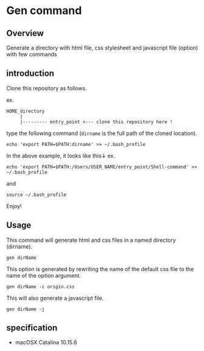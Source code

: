# Gen command

## Overview
Generate a directory with html file, css stylesheet and javascript file (option) with few commands

## introduction
Clone this repository as follows.

ex.

```
HOME_directory
     |
     |--------- entry_point <--- clone this repository here !
```

type the following command (``dirname`` is the full path of the cloned location).

```
echo 'export PATH=$PATH:dirname' >> ~/.bash_profile
```

In the above example, it looks like this↓
ex.

```
echo 'export PATH=$PATH:/Users/USER_NAME/entry_point/Shell-command' >> ~/.bash_profile
```

and 

```
source ~/.bash_profile
```

Enjoy!

## Usage

This command will generate html and css files in a named directory (dirname).

```
gen dirName
```

This option is generated by rewriting the name of the default css file to the name of the option argument.

```
gen dirName -c origin.css
```

This will also generate a javascript file.

```
gen dirName -j
```

## specification

* macOSX Catalina 10.15.6
